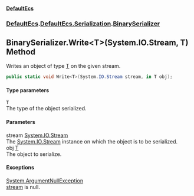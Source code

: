 #### [DefaultEcs](./index.md 'index')
### [DefaultEcs](./index.md 'index').[DefaultEcs.Serialization](./DefaultEcs-Serialization.md 'DefaultEcs.Serialization').[BinarySerializer](./DefaultEcs-Serialization-BinarySerializer.md 'DefaultEcs.Serialization.BinarySerializer')
## BinarySerializer.Write&lt;T&gt;(System.IO.Stream, T) Method
Writes an object of type [T](#DefaultEcs-Serialization-BinarySerializer-Write-T-(System-IO-Stream_T)-T 'DefaultEcs.Serialization.BinarySerializer.Write&lt;T&gt;(System.IO.Stream, T).T') on the given stream.  
```C#
public static void Write<T>(System.IO.Stream stream, in T obj);
```
#### Type parameters
<a name='DefaultEcs-Serialization-BinarySerializer-Write-T-(System-IO-Stream_T)-T'></a>
`T`  
The type of the object serialized.  
#### Parameters
<a name='DefaultEcs-Serialization-BinarySerializer-Write-T-(System-IO-Stream_T)-stream'></a>
stream [System.IO.Stream](https://docs.microsoft.com/en-us/dotnet/api/System.IO.Stream 'System.IO.Stream')  
The [System.IO.Stream](https://docs.microsoft.com/en-us/dotnet/api/System.IO.Stream 'System.IO.Stream') instance on which the object is to be serialized.  
<a name='DefaultEcs-Serialization-BinarySerializer-Write-T-(System-IO-Stream_T)-obj'></a>
obj [T](#DefaultEcs-Serialization-BinarySerializer-Write-T-(System-IO-Stream_T)-T 'DefaultEcs.Serialization.BinarySerializer.Write&lt;T&gt;(System.IO.Stream, T).T')  
The object to serialize.  
#### Exceptions
[System.ArgumentNullException](https://docs.microsoft.com/en-us/dotnet/api/System.ArgumentNullException 'System.ArgumentNullException')  
[stream](#DefaultEcs-Serialization-BinarySerializer-Write-T-(System-IO-Stream_T)-stream 'DefaultEcs.Serialization.BinarySerializer.Write&lt;T&gt;(System.IO.Stream, T).stream') is null.  
